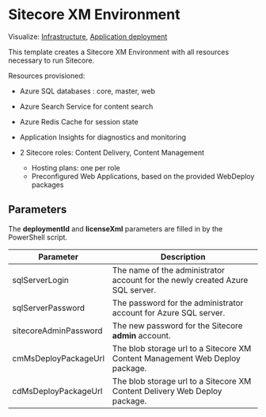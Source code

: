 # Sitecore XM Environment

Visualize: 
[Infrastructure](http://armviz.io/#/?load=https%3A%2F%2Fraw.githubusercontent.com%2FSitecore%2Fsitecore-azure-quickstart-templates%2Fmaster%2FSitecore%208.2.4%2Fxm%2Fnested%2Finfrastructure.json),
[Application deployment](http://armviz.io/#/?load=https%3A%2F%2Fraw.githubusercontent.com%2FSitecore%2Fsitecore-azure-quickstart-templates%2Fmaster%2FSitecore%208.2.4%2Fxm%2Fnested%2Fapplication.json)


This template creates a Sitecore XM Environment with all resources necessary to run Sitecore.

Resources provisioned:
 
  * Azure SQL databases : core, master, web
  * Azure Search Service for content search
  * Azure Redis Cache for session state
  * Application Insights for diagnostics and monitoring
  * 2 Sitecore roles: Content Delivery, Content Management

    * Hosting plans: one per role
    * Preconfigured Web Applications, based on the provided WebDeploy packages
    
## Parameters
The **deploymentId** and **licenseXml** parameters are filled in by the PowerShell script.

| Parameter               | Description
--------------------------|------------------------------------------------
| sqlServerLogin          | The name of the administrator account for the newly created Azure SQL server.
| sqlServerPassword       | The password for the administrator account for Azure SQL server.
| sitecoreAdminPassword   | The new password for the Sitecore **admin** account.
| cmMsDeployPackageUrl    | The blob storage url to a Sitecore XM Content Management Web Deploy package.
| cdMsDeployPackageUrl    | The blob storage url to a Sitecore XM Content Delivery Web Deploy package.

